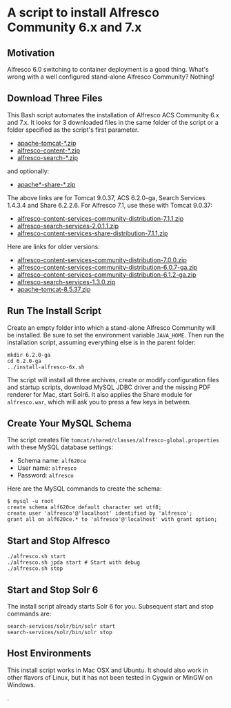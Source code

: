 # A script to install Alfresco Community 6.x and 7.x
## Motivation
Alfresco 6.0 switching to container deployment is a good thing. What's wrong with a well configured stand-alone Alfresco Community? Nothing!

## Download Three Files
This Bash script automates the installation of Alfresco ACS Community 6.x and 7.x. It looks for 3 downloaded files in the same folder of the script or a folder specified as the script's first parameter.

- [apache-tomcat-\*.zip](https://archive.apache.org/dist/tomcat/tomcat-9/v9.0.37/bin/apache-tomcat-9.0.37.zip)
- [alfresco-content-\*.zip](https://artifacts.alfresco.com/nexus/content/repositories/public/org/alfresco/alfresco-content-services-community-distribution/6.2.0-ga/alfresco-content-services-community-distribution-6.2.0-ga.zip)
- [alfresco-search-\*.zip](https://artifacts.alfresco.com/nexus/content/repositories/public/org/alfresco/alfresco-search-services/1.4.3.4/alfresco-search-services-1.4.3.4.zip)

and optionally:

- [apache\*-share-\*.zip](https://artifacts.alfresco.com/nexus/content/repositories/public/org/alfresco/alfresco-content-services-share-distribution/6.2.2.6/alfresco-content-services-share-distribution-6.2.2.6.zip)

The above links are for Tomcat 9.0.37, ACS 6.2.0-ga, Search Services 1.4.3.4 and Share 6.2.2.6. For Alfresco 7.1, use these with Tomcat 9.0.37:

- [alfresco-content-services-community-distribution-7.1.1.zip](https://artifacts.alfresco.com/nexus/content/repositories/public/org/alfresco/alfresco-content-services-community-distribution/7.1.1/alfresco-content-services-community-distribution-7.1.1.zip)
- [alfresco-search-services-2.0.1.1.zip](https://artifacts.alfresco.com/nexus/content/repositories/public/org/alfresco/alfresco-search-services/2.0.1.1/alfresco-search-services-2.0.1.1.zip)
- [alfresco-content-services-share-distribution-7.1.1.zip](https://artifacts.alfresco.com/nexus/content/repositories/public/org/alfresco/alfresco-content-services-share-distribution/7.1.1/alfresco-content-services-share-distribution-7.1.1.zip)

Here are links for older versions:

- [alfresco-content-services-community-distribution-7.0.0.zip](https://artifacts.alfresco.com/nexus/content/repositories/public/org/alfresco/alfresco-content-services-community-distribution/7.0.0/alfresco-content-services-community-distribution-7.0.0.zip)
- [alfresco-content-services-community-distribution-6.0.7-ga.zip](https://artifacts.alfresco.com/nexus/content/repositories/public/org/alfresco/alfresco-content-services-community-distribution/6.0.7-ga/alfresco-content-services-community-distribution-6.0.7-ga.zip)
- [alfresco-content-services-community-distribution-6.1.2-ga.zip](https://artifacts.alfresco.com/nexus/content/repositories/public/org/alfresco/alfresco-content-services-community-distribution/6.1.2-ga/alfresco-content-services-community-distribution-6.1.2-ga.zip)
- [alfresco-search-services-1.3.0.zip](https://artifacts.alfresco.com/nexus/content/repositories/public/org/alfresco/alfresco-search-services/1.3.0/alfresco-search-services-1.3.0.zip)
- [apache-tomcat-8.5.37.zip](https://archive.apache.org/dist/tomcat/tomcat-8/v8.5.37/bin/apache-tomcat-8.5.37.zip)

## Run The Install Script
Create an empty folder into which a stand-alone Alfresco Community will be installed. Be sure to set the environment variable `JAVA_HOME`. Then run the installation script, assuming everything else is in the parent folder:

    mkdir 6.2.0-ga
    cd 6.2.0-ga
    ../install-alfresco-6x.sh

The script will install all three archives, create or modify configuration files and startup scripts, download MySQL JDBC driver and the missing PDF renderer for Mac, start Solr6. It also applies the Share module for `alfresco.war`, which will ask you to press a few keys in between.

## Create Your MySQL Schema
The script creates file `tomcat/shared/classes/alfresco-global.properties` with these MySQL database settings:

- Schema name: `alf620ce`
- User name: `alfresco`
- Password: `alfresco`

Here are the MySQL commands to create the schema:

    $ mysql -u root
    create schema alf620ce default character set utf8;
    create user 'alfresco'@'localhost' identified by 'alfresco';
    grant all on alf620ce.* to 'alfresco'@'localhost' with grant option;

## Start and Stop Alfresco

    ./alfresco.sh start
    ./alfresco.sh jpda start # Start with debug
    ./alfresco.sh stop

## Start and Stop Solr 6
The install script already starts Solr 6 for you. Subsequent start and stop commands are:

    search-services/solr/bin/solr start
    search-services/solr/bin/solr stop

## Host Environments
This install script works in Mac OSX and Ubuntu. It should also work in other flavors of Linux, but it has not been tested in Cygwin or MinGW on Windows.

.
